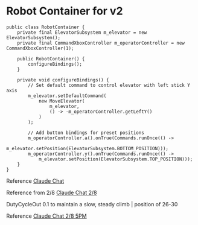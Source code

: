 
# Robot Container for v2
```
public class RobotContainer {
    private final ElevatorSubsystem m_elevator = new ElevatorSubsystem();
    private final CommandXboxController m_operatorController = new CommandXboxController(1);

    public RobotContainer() {
        configureBindings();
    }

    private void configureBindings() {
        // Set default command to control elevator with left stick Y axis
        m_elevator.setDefaultCommand(
            new MoveElevator(
                m_elevator, 
                () -> -m_operatorController.getLeftY()
            )
        );

        // Add button bindings for preset positions
        m_operatorController.a().onTrue(Commands.runOnce(() -> 
            m_elevator.setPosition(ElevatorSubsystem.BOTTOM_POSITION)));
        m_operatorController.y().onTrue(Commands.runOnce(() -> 
            m_elevator.setPosition(ElevatorSubsystem.TOP_POSITION)));
    }
}
```

Reference [Claude Chat](https://claude.ai/chat/b4e23ed0-c67c-4e1b-b2dc-a6ba6b4c0a51)

Reference from 2/8 [Claude Chat 2/8](https://claude.ai/chat/0ce7068c-23be-4766-8674-02b8326b7997)

DutyCycleOut 0.1 to maintain a slow, steady climb   |   position of 26-30

Reference [Claude Chat 2/8 5PM](https://claude.ai/chat/dcffea4e-d55c-42a0-92e6-1e2061f5df57)